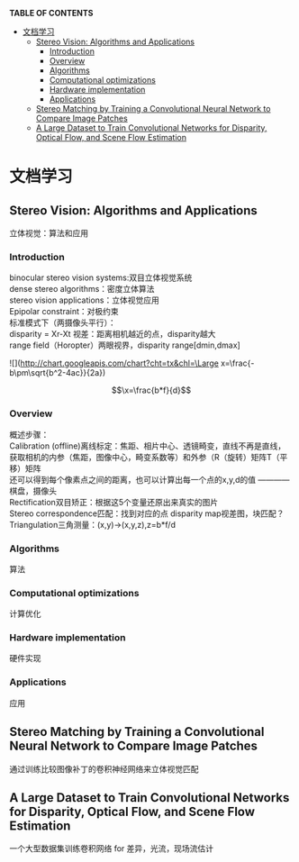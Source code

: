 <script type="text/javascript" src="http://cdn.mathjax.org/mathjax/latest/MathJax.js?config=default"></script>
**TABLE OF CONTENTS**		
<!-- TOC depthFrom:1 depthTo:6 withLinks:1 updateOnSave:1 orderedList:0 -->

- [文档学习](#文档学习)
	- [Stereo Vision: Algorithms and Applications](#stereo-vision-algorithms-and-applications)
		- [Introduction](#introduction)
		- [Overview](#overview)
		- [Algorithms](#algorithms)
		- [Computational optimizations](#computational-optimizations)
		- [Hardware implementation](#hardware-implementation)
		- [Applications](#applications)
	- [Stereo Matching by Training a Convolutional Neural Network to Compare Image Patches](#stereo-matching-by-training-a-convolutional-neural-network-to-compare-image-patches)
	- [A Large Dataset to Train Convolutional Networks for Disparity, Optical Flow, and Scene Flow Estimation](#a-large-dataset-to-train-convolutional-networks-for-disparity-optical-flow-and-scene-flow-estimation)

<!-- /TOC -->
# 文档学习
## Stereo Vision: Algorithms and Applications
立体视觉：算法和应用  
### Introduction
binocular stereo vision systems:双目立体视觉系统  
dense stereo algorithms：密度立体算法  
stereo vision applications：立体视觉应用  
Epipolar constraint：对极约束  
标准模式下（两摄像头平行）：  
disparity = Xr-Xt 视差：距离相机越近的点，disparity越大  
range field（Horopter）两眼视界，disparity range[dmin,dmax]  

![](http://chart.googleapis.com/chart?cht=tx&chl=\Large x=\frac{-b\pm\sqrt{b^2-4ac}}{2a})

$$\x=\frac{b*f}{d}$$  

### Overview
概述步骤：				
Calibration (offline)离线标定：焦距、相片中心、透镜畸变，直线不再是直线，获取相机的内参（焦距，图像中心，畸变系数等）和外参（R（旋转）矩阵T（平移）矩阵  
还可以得到每个像素点之间的距离，也可以计算出每一个点的x,y,d的值
————棋盘，摄像头  
Rectification双目矫正：根据这5个变量还原出来真实的图片  
Stereo correspondence匹配：找到对应的点	disparity map视差图，块匹配？  
Triangulation三角测量：(x,y)->(x,y,z),z=b*f/d  



### Algorithms
算法
### Computational optimizations
计算优化
### Hardware implementation
硬件实现
### Applications
应用

## Stereo Matching by Training a Convolutional Neural Network to Compare Image Patches
通过训练比较图像补丁的卷积神经网络来立体视觉匹配

## A Large Dataset to Train Convolutional Networks for Disparity, Optical Flow, and Scene Flow Estimation
一个大型数据集训练卷积网络 for 差异，光流，现场流估计
